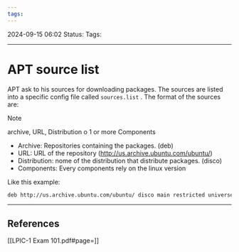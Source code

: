 ```yaml
---
tags:
---
```


2024-09-15 06:02
Status:
Tags:
___
# APT source list

APT ask to his sources for downloading packages.
The sources are listed into a specific config file called `sources.list` .
The format of the sources are:
> [!NOTE]
> archive, URL, Distribution o 1 or more Components
> 

- Archive: Repositories containing the packages. (deb)
- URL: URL of the repository (http://us.archive.ubuntu.com/ubuntu/)
- Distribution: nome of the distribution that distribute packages. (disco)
- Components: Every components rely on the linux version

Like this example:

```bash
deb http://us.archive.ubuntu.com/ubuntu/ disco main restricted universe multiverse
```




___
## References
[[LPIC-1 Exam 101.pdf#page=]]
